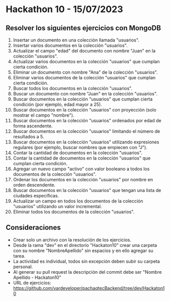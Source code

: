 # Hackathon 10 - 15/07/2023

## Resolver los siguientes ejercicios con MongoDB

1. Insertar un documento en una colección llamada "usuarios".
2. Insertar varios documentos en la colección "usuarios".
3. Actualizar el campo "edad" del documento con nombre "Juan" en la colección "usuarios".
4. Actualizar varios documentos en la colección "usuarios" que cumplan cierta condición.
5. Eliminar un documento con nombre "Ana" de la colección "usuarios".
6. Eliminar varios documentos de la colección "usuarios" que cumplan cierta condición.
7. Buscar todos los documentos en la colección "usuarios".
8. Buscar un documento con nombre "Juan" en la colección "usuarios".
9. Buscar documentos en la colección "usuarios" que cumplan cierta condición (por ejemplo, edad mayor a 25).
10. Buscar documentos en la colección "usuarios" con proyección (solo mostrar el campo "nombre").
11. Buscar documentos en la colección "usuarios" ordenados por edad de forma ascendente.
12. Buscar documentos en la colección "usuarios" limitando el número de resultados a 5.
13. Buscar documentos en la colección "usuarios" utilizando expresiones regulares (por ejemplo, buscar nombres que empiecen con "J").
14. Contar la cantidad de documentos en la colección "usuarios".
15. Contar la cantidad de documentos en la colección "usuarios" que cumplan cierta condición.
16. Agregar un nuevo campo "activo" con valor booleano a todos los documentos de la colección "usuarios".
17. Ordenar los documentos en la colección "usuarios" por nombre en orden descendente.
18. Buscar documentos en la colección "usuarios" que tengan una lista de ciudades específicas.
19. Actualizar un campo en todos los documentos de la colección "usuarios" utilizando un valor incremental.
20. Eliminar todos los documentos de la colección "usuarios".

## Consideraciones

- Crear solo un archivo con la resolución de los ejercicios.
- Desde la rama "dev" en el directorio "Hackaton10" crear una carpeta con su nombre "NombreApellido" sin espacios y en ello agregar su tarea.
- La actividad es individual, todos sin excepción deben subir su carpeta personal.
- Al generar su pull request la descripción del commit debe ser "Nombre Apellido - Hackaton10"
- URL de ejercicios: https://github.com/vardeveloper/pachaqtecBackend/tree/dev/Hackaton10
